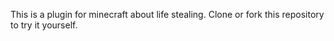 This is a plugin for minecraft about life stealing. Clone or fork this repository to try it yourself.
